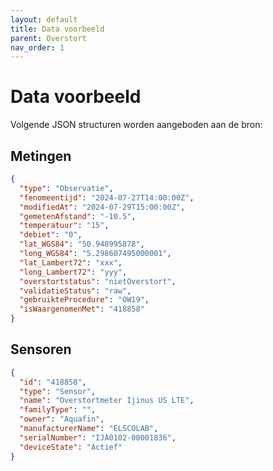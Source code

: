 ```yaml
---
layout: default
title: Data voorbeeld
parent: Overstort
nav_order: 1
---
```


# Data voorbeeld

Volgende JSON structuren worden aangeboden aan de bron:

## Metingen

```json
{
  "type": "Observatie",
  "fenomeentijd": "2024-07-27T14:00:00Z",
  "modifiedAt": "2024-07-29T15:00:00Z",
  "gemetenAfstand": "-10.5",
  "temperatuur": "15",
  "debiet": "0",
  "lat_WGS84": "50.948995878",
  "long_WGS84": "5.298607495000001",
  "lat_Lambert72": "xxx",
  "long_Lambert72": "yyy",
  "overstortstatus": "nietOverstort",
  "validatieStatus": "raw",
  "gebruikteProcedure": "OW19",
  "isWaargenomenMet": "418858"
}
```

## Sensoren

```json
{
  "id": "418858",
  "type": "Sensor",
  "name": "Overstortmeter Ijinus US LTE",
  "familyType": "",
  "owner": "Aquafin",
  "manufacturerName": "ELSCOLAB",
  "serialNumber": "IJA0102-00001836",
  "deviceState": "Actief"
}
```